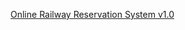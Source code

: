 [Online Railway Reservation System v1.0](https://www.sourcecodester.com/php/15121/online-railway-reservation-system-phpoop-project-free-source-code.html)
